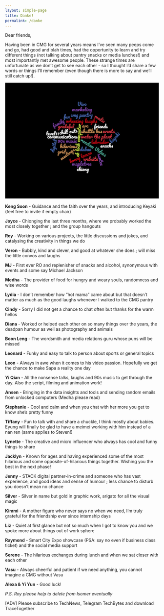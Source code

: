 ```yaml
---
layout: simple-page
title: Danke!
permalink: /danke
--- 
```


Dear friends,

Having been in CMG for several years means I’ve seen many peeps come and go, had good and blah times, had the opportunity to learn and try different things (not talking about pantry snacks or media lunches!) and most importantly met awesome people. These strange times are unfortunate as we don’t get to see each other - so I thought I’d share a few words or things I’ll remember (even though there is more to say and we’ll still catch up!). 

![Word cloud](/images/mehul-wordcloud.png)


**Keng Soon** - Guidance and the faith over the years, and introducing Keyaki (feel free to invite if empty chair)
   
**Joyce** - Chionging the last three months, where we probably worked the most closely together ; and the group hangouts 

**Roy** - Working on various projects, the little discussions and jokes, and catalysing the creativity in things we do

**Veron** - Bubbly, kind and clever, and good at whatever she does ; will miss the little convos and laughs      

**MJ** - First ever RO and replenisher of snacks and alcohol, synonymous with events and some say Michael Jackson

**Medha** - The provider of food for hungry and weary souls, randomness and wise words

**Lydia** - I don’t remember how “hot mama” came about but that doesn’t matter as much as the good laughs whenever I walked to the CMG pantry 

**Cindy** - Sorry I did not get a chance to chat often but thanks for the warm hellos

**Diana** - Worked or helped each other on so many things over the years, the deadpan humour as well as photography and animals 

**Boon Leng** - The wordsmith and media relations guru whose puns will be missed

**Leonard** - Funky and easy to talk to person about sports or general topics 

**Leon** - Always in awe when it comes to his video passion. Hopefully we get the chance to make Sapa a reality one day 

**Yi Qian** - All the nonsense talks, laughs and 90s music to get through the day. Also the script, filming and animation work!

**Ansen** - Bringing in the data insights and tools and sending random emails from unlocked computers (Medha please read)  

**Stephanie** - Cool and calm and when you chat with her more you get to know she’s pretty funny

**Tiffany** - Fun to talk with and share a chuckle, I think mostly about babies. Eyung will finally be glad to have a meimei working with him instead of a nan ren (same applies to Steven!) 

**Lynette** - The creative and micro influencer who always has cool and funny things to share 

**Jacklyn** - Known for ages and having experienced some of the most hilarious and some opposite-of-hilarious things together. Wishing you the best in the next phase! 

**Jenny** - STACK digital partner-in-crime and someone who has vast experience, and good ideas and sense of humour ; less chance to disturb you doesn’t mean no chance 

**Silver** - Silver in name but gold in graphic work, arigato for all the visual magic 

**Kimmi** - A mother figure who never says no when we need, I’m truly grateful for the friendship ever since internship days 

**Liz** - Quiet at first glance but not so much when I got to know you and we spoke more about things out of work sphere

**Raymond** - Smart City Expo showcase (PSA: say no even if business class ticket) and the social media support

**Serene** - The hilarious exchanges during lunch and when we sat closer with each other

**Vasu** - Always cheerful and patient if we need anything, you cannot imagine a CMG without Vasu 

**Alexa &  Yi Yun** - Good luck!


*P.S. Roy please help to delete from Isomer eventually*

[ADV] Please subscribe to TechNews, Telegram TechBytes and download TraceTogether
